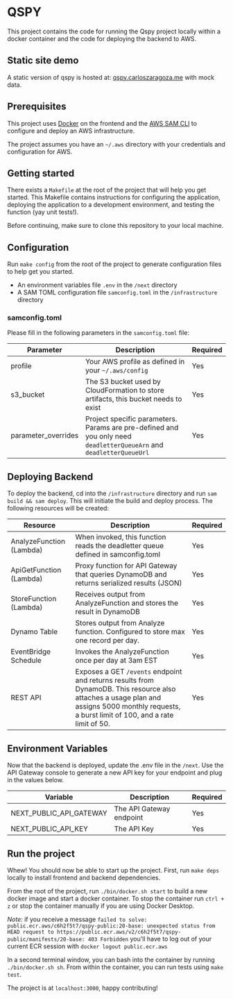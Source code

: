 # QSPY

This project contains the code for running the Qspy project locally within a docker container and the code for deploying the backend to AWS.

## Static site demo

A static version of qspy is hosted at: [qspy.carloszaragoza.me](https://qspy.carloszaragoza.me) with mock data.

## Prerequisites

This project uses [Docker](https://docs.docker.com/get-docker/) on the frontend and the [AWS SAM CLI](https://docs.aws.amazon.com/serverless-application-model/latest/developerguide/install-sam-cli.html) to configure and deploy an AWS infrastructure.

The project assumes you have an `~/.aws` directory with your credentials and configuration for AWS.

## Getting started
There exists a `Makefile` at the root of the project that will help you get started. This Makefile contains instructions for configuring the application, deploying the application to a development environment, and testing the function (yay unit tests!).

Before continuing, make sure to clone this repository to your local machine.

## Configuration
Run `make config` from the root of the project to generate configuration files to help get you started.

- An environment variables file `.env` in the `/next` directory
- A SAM TOML configuration file `samconfig.toml` in the `/infrastructure` directory

### samconfig.toml

Please fill in the following parameters in the `samconfig.toml` file:

| Parameter  | Description | Required |
| ------------- | ------------- | ------------- |
| profile  | Your AWS profile as defined in your `~/.aws/config` | Yes |
| s3_bucket  | The S3 bucket used by CloudFormation to store artifacts, this bucket needs to exist  | Yes |
| parameter_overrides  | Project specific parameters. Params are pre-defined and you only need `deadletterQueueArn` and `deadletterQueueUrl` | Yes |

## Deploying Backend

To deploy the backend, cd into the `/infrastructure` directory and run `sam build && sam deploy`. This will initiate the build and deploy process. The following resources will be created:

| Resource  | Description | Required |
| ------------- | ------------- | ------------- |
| AnalyzeFunction (Lambda)  | When invoked, this function reads the deadletter queue defined in samconfig.toml  | Yes |
| ApiGetFunction (Lambda)  | Proxy function for API Gateway that queries DynamoDB and returns serialized results (JSON)  | Yes |
| StoreFunction (Lambda)  | Receives output from AnalyzeFunction and stores the result in DynamoDB  | Yes |
| Dynamo Table  | Stores output from Analyze function. Configured to store max one record per day.  | Yes |
| EventBridge Schedule  | Invokes the AnalyzeFunction once per day at 3am EST  | Yes |
| REST API  | Exposes a GET `/events` endpoint and returns results from DynamoDB. This resource also attaches a usage plan and assigns 5000 monthly requests, a burst limit of 100, and a rate limit of 50.  | Yes |

## Environment Variables

Now that the backend is deployed, update the .env file in the `/next`. Use the API Gateway console to generate a new API key for your endpoint and plug in the values below.

| Variable  | Description | Required |
| ------------- | ------------- | ------------- |
| NEXT_PUBLIC_API_GATEWAY  | The API Gateway endpoint  | Yes |
| NEXT_PUBLIC_API_KEY  | The API Key  | Yes |

## Run the project

Whew! You should now be able to start up the project. First, run `make deps` locally to install frontend and backend dependencies.

From the root of the project, run `./bin/docker.sh start` to build a new docker image and start a docker container. To stop the container run `ctrl + z` or stop the container manually if you are using Docker Desktop.

*Note:* if you receive a message `failed to solve: public.ecr.aws/c6h2f5t7/qspy-public:20-base: unexpected status from HEAD request to https://public.ecr.aws/v2/c6h2f5t7/qspy-public/manifests/20-base: 403 Forbidden` you'll have to log out of your current ECR session with `docker logout public.ecr.aws`

In a second terminal window, you can bash into the container by running `./bin/docker.sh sh`. From within the container, you can run tests using `make test`.

The project is at `localhost:3000`, happy contributing!
